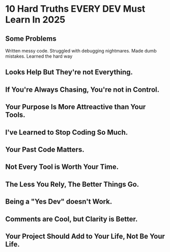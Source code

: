 # 10 Hard Truths EVERY DEV Must Learn In 2025
## Some Problems
Written messy code.
Struggled with debugging nightmares.
Made dumb mistakes.
Learned the hard way

## Looks Help But They're not Everything.
## If You're Always Chasing, You're not in Control.
## Your Purpose Is More Attreactive than Your Tools.
## I've Learned to Stop Coding So Much.
## Your Past Code Matters.
## Not Every Tool is Worth Your Time.
## The Less You Rely, The Better Things Go.
## Being a "Yes Dev" doesn't Work.
## Comments are Cool, but Clarity is Better.
## Your Project Should Add to Your Life, Not Be Your Life.
